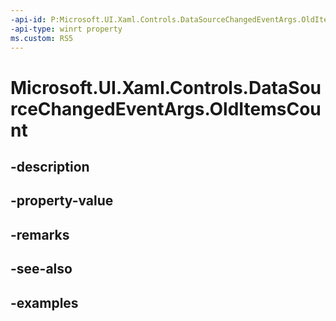 ```yaml
---
-api-id: P:Microsoft.UI.Xaml.Controls.DataSourceChangedEventArgs.OldItemsCount
-api-type: winrt property
ms.custom: RS5
---
```


<!-- Property syntax.
public int OldItemsCount { get; }
-->

# Microsoft.UI.Xaml.Controls.DataSourceChangedEventArgs.OldItemsCount

## -description

## -property-value

## -remarks

## -see-also

## -examples

